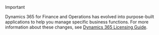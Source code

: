 > [!IMPORTANT]
> Dynamics 365 for Finance and Operations has evolved into purpose-built applications to help you manage specific business functions. For more information about these changes, see [Dynamics 365 Licensing Guide](https://go.microsoft.com/fwlink/p/?LinkId=866544).
 
